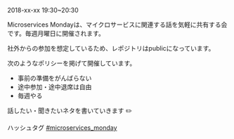 2018-xx-xx 19:30~20:30

Microservices Mondayは、マイクロサービスに関連する話を気軽に共有する会です。毎週月曜日に開催されます。

社外からの参加を想定しているため、レポジトリはpublicになっています。

次のようなポリシーを掲げて開催しています。

- 事前の準備をがんばらない
- 途中参加・途中退席は自由
- 毎週やる

話したい・聞きたいネタを書いていきます ✏️

ハッシュタグ [#microservices_monday](https://twitter.com/hashtag/microservices_monday?src=hash)
